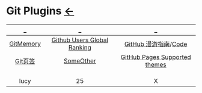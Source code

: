 # Git Plugins  [←](index.md)

| _ | _ | _ |
|:---:|:---:|:---:|
| [GitMemory](https://gitmemory.com/) | [Github Users Global Ranking](https://wangchujiang.com/github-rank/index.html) | [GitHub 漫游指南](https://github.phodal.com/)/[Code](https://github.com/phodal/github) |
| [Git页签](https://github.blog/2008-12-19-github-ribbons/) | [SomeOther](https://www.cnblogs.com/ECJTUACM-873284962/p/12274087.html) | [GitHub Pages Supported themes](https://pages.github.com/themes/) |
| []() | []() | []() |
| []() | []() | []() |
| []() | []() | []() |
| lucy | 25 | X |


